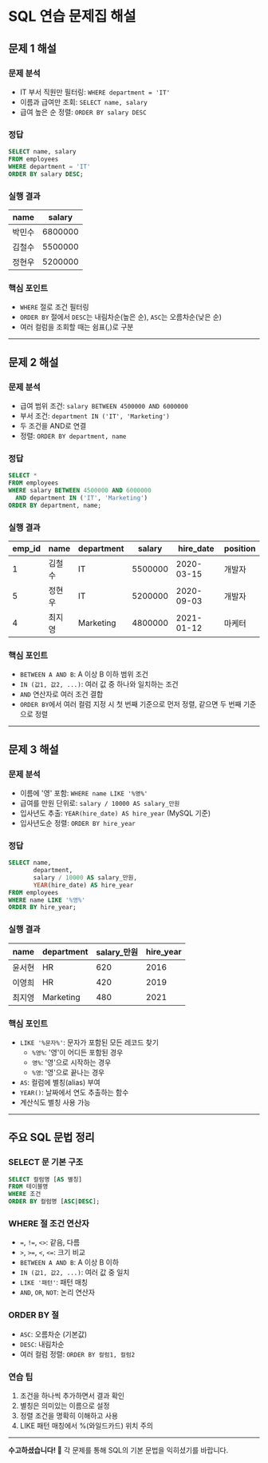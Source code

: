 # SQL 연습 문제집 해설

## 문제 1 해설

### 문제 분석
- IT 부서 직원만 필터링: `WHERE department = 'IT'`
- 이름과 급여만 조회: `SELECT name, salary`
- 급여 높은 순 정렬: `ORDER BY salary DESC`

### 정답
```sql
SELECT name, salary
FROM employees
WHERE department = 'IT'
ORDER BY salary DESC;
```

### 실행 결과
| name | salary |
|------|--------|
| 박민수 | 6800000 |
| 김철수 | 5500000 |
| 정현우 | 5200000 |

### 핵심 포인트
- `WHERE` 절로 조건 필터링
- `ORDER BY` 절에서 `DESC`는 내림차순(높은 순), `ASC`는 오름차순(낮은 순)
- 여러 컬럼을 조회할 때는 쉼표(,)로 구분

---

## 문제 2 해설

### 문제 분석
- 급여 범위 조건: `salary BETWEEN 4500000 AND 6000000`
- 부서 조건: `department IN ('IT', 'Marketing')`
- 두 조건을 AND로 연결
- 정렬: `ORDER BY department, name`

### 정답
```sql
SELECT *
FROM employees
WHERE salary BETWEEN 4500000 AND 6000000
  AND department IN ('IT', 'Marketing')
ORDER BY department, name;
```

### 실행 결과
| emp_id | name | department | salary | hire_date | position |
|--------|------|------------|--------|-----------|----------|
| 1 | 김철수 | IT | 5500000 | 2020-03-15 | 개발자 |
| 5 | 정현우 | IT | 5200000 | 2020-09-03 | 개발자 |
| 4 | 최지영 | Marketing | 4800000 | 2021-01-12 | 마케터 |

### 핵심 포인트
- `BETWEEN A AND B`: A 이상 B 이하 범위 조건
- `IN (값1, 값2, ...)`: 여러 값 중 하나와 일치하는 조건
- `AND` 연산자로 여러 조건 결합
- `ORDER BY`에서 여러 컬럼 지정 시 첫 번째 기준으로 먼저 정렬, 같으면 두 번째 기준으로 정렬

---

## 문제 3 해설

### 문제 분석
- 이름에 '영' 포함: `WHERE name LIKE '%영%'`
- 급여를 만원 단위로: `salary / 10000 AS salary_만원`
- 입사년도 추출: `YEAR(hire_date) AS hire_year` (MySQL 기준)
- 입사년도순 정렬: `ORDER BY hire_year`

### 정답
```sql
SELECT name, 
       department, 
       salary / 10000 AS salary_만원, 
       YEAR(hire_date) AS hire_year
FROM employees
WHERE name LIKE '%영%'
ORDER BY hire_year;
```

### 실행 결과
| name | department | salary_만원 | hire_year |
|------|------------|-------------|-----------|
| 윤서현 | HR | 620 | 2016 |
| 이영희 | HR | 420 | 2019 |
| 최지영 | Marketing | 480 | 2021 |

### 핵심 포인트
- `LIKE '%문자%'`: 문자가 포함된 모든 레코드 찾기
  - `%영%`: '영'이 어디든 포함된 경우
  - `영%`: '영'으로 시작하는 경우
  - `%영`: '영'으로 끝나는 경우
- `AS`: 컬럼에 별칭(alias) 부여
- `YEAR()`: 날짜에서 연도 추출하는 함수
- 계산식도 별칭 사용 가능

---

## 주요 SQL 문법 정리

### SELECT 문 기본 구조
```sql
SELECT 컬럼명 [AS 별칭]
FROM 테이블명
WHERE 조건
ORDER BY 컬럼명 [ASC|DESC];
```

### WHERE 절 조건 연산자
- `=`, `!=`, `<>`: 같음, 다름
- `>`, `>=`, `<`, `<=`: 크기 비교
- `BETWEEN A AND B`: A 이상 B 이하
- `IN (값1, 값2, ...)`: 여러 값 중 일치
- `LIKE '패턴'`: 패턴 매칭
- `AND`, `OR`, `NOT`: 논리 연산자

### ORDER BY 절
- `ASC`: 오름차순 (기본값)
- `DESC`: 내림차순
- 여러 컬럼 정렬: `ORDER BY 컬럼1, 컬럼2`

### 연습 팁
1. 조건을 하나씩 추가하면서 결과 확인
2. 별칭은 의미있는 이름으로 설정
3. 정렬 조건을 명확히 이해하고 사용
4. LIKE 패턴 매칭에서 %(와일드카드) 위치 주의

---

**수고하셨습니다! 🎉**
각 문제를 통해 SQL의 기본 문법을 익히셨기를 바랍니다.
